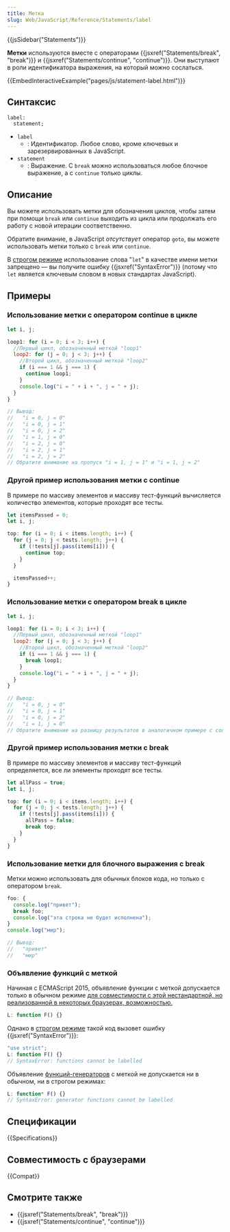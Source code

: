 ```yaml
---
title: Метка
slug: Web/JavaScript/Reference/Statements/label
---
```


{{jsSidebar("Statements")}}

**Метки** используются вместе с операторами {{jsxref("Statements/break", "break")}} и {{jsxref("Statements/continue", "continue")}}. Они выступают в роли идентификатора выражения, на который можно сослаться.

{{EmbedInteractiveExample("pages/js/statement-label.html")}}

## Синтаксис

```js-nolint
label:
  statement;
```

- `label`
  - : Идентификатор. Любое слово, кроме ключевых и зарезервированных в JavaScript.
- `statement`
  - : Выражение. С `break` можно использоваться любое блочное выражение, а с `continue` только циклы.

## Описание

Вы можете использовать метки для обозначения циклов, чтобы затем при помощи `break` или `continue` выходить из цикла или продолжать его работу с новой итерации соответственно.

Обратите внимание, в JavaScript _отсутствует_ оператор `goto`, вы можете использовать метки только с `break` или `continue`.

В [строгом режиме](/ru/docs/Web/JavaScript/Reference/Strict_mode) использование слова "`let`" в качестве имени метки запрещено — вы получите ошибку {{jsxref("SyntaxError")}} (потому что `let` является ключевым словом в новых стандартах JavaScript).

## Примеры

### Использование метки с оператором continue в цикле

```js
let i, j;

loop1: for (i = 0; i < 3; i++) {
  //Первый цикл, обозначенный меткой "loop1"
  loop2: for (j = 0; j < 3; j++) {
    //Второй цикл, обозначенный меткой "loop2"
    if (i === 1 && j === 1) {
      continue loop1;
    }
    console.log("i = " + i + ", j = " + j);
  }
}

// Вывод:
//   "i = 0, j = 0"
//   "i = 0, j = 1"
//   "i = 0, j = 2"
//   "i = 1, j = 0"
//   "i = 2, j = 0"
//   "i = 2, j = 1"
//   "i = 2, j = 2"
// Обратите внимание на пропуск "i = 1, j = 1" и "i = 1, j = 2"
```

### Другой пример использования метки с continue

В примере по массиву элементов и массиву тест-функций вычисляется количество элементов, которые проходят все тесты.

```js
let itemsPassed = 0;
let i, j;

top: for (i = 0; i < items.length; i++) {
  for (j = 0; j < tests.length; j++) {
    if (!tests[j].pass(items[i])) {
      continue top;
    }
  }

  itemsPassed++;
}
```

### Использование метки с оператором break в цикле

```js
let i, j;

loop1: for (i = 0; i < 3; i++) {
  //Первый цикл, обозначенный меткой "loop1"
  loop2: for (j = 0; j < 3; j++) {
    //Второй цикл, обозначенный меткой "loop2"
    if (i === 1 && j === 1) {
      break loop1;
    }
    console.log("i = " + i + ", j = " + j);
  }
}

// Вывод:
//   "i = 0, j = 0"
//   "i = 0, j = 1"
//   "i = 0, j = 2"
//   "i = 1, j = 0"
// Обратите внимание на разницу результатов в аналогичном примере с continue
```

### Другой пример использования метки с break

В примере по массиву элементов и массиву тест-функций определяется, все ли элементы проходят все тесты.

```js
let allPass = true;
let i, j;

top: for (i = 0; i < items.length; i++) {
  for (j = 0; j < tests.length; j++) {
    if (!tests[j].pass(items[i])) {
      allPass = false;
      break top;
    }
  }
}
```

### Использование метки для блочного выражения с break

Метки можно использовать для обычных блоков кода, но только с оператором `break`.

```js
foo: {
  console.log("привет");
  break foo;
  console.log("эта строка не будет исполнена");
}
console.log("мир");

// Вывод:
//   "привет"
//   "мир"
```

### Объявление функций с меткой

Начиная с ECMAScript 2015, объявление функции с меткой допускается только в обычном режиме [для совместимости с этой нестандартной, но реализованной в некоторых браузерах, возможностью.](https://www.ecma-international.org/ecma-262/6.0/#sec-labelled-function-declarations)

```js
L: function F() {}
```

Однако в [строгом режиме](/ru/docs/Web/JavaScript/Reference/Strict_mode) такой код вызовет ошибку {{jsxref("SyntaxError")}}:

```js
"use strict";
L: function F() {}
// SyntaxError: functions cannot be labelled
```

Объявление [функций-генераторов](/ru/docs/Web/JavaScript/Reference/Statements/function*) с меткой не допускается ни в обычном, ни в строгом режимах:

[](/ru/docs/Web/JavaScript/Reference/Statements/function*)

```js
L: function* F() {}
// SyntaxError: generator functions cannot be labelled
```

## Спецификации

{{Specifications}}

## Совместимость с браузерами

{{Compat}}

## Смотрите также

- {{jsxref("Statements/break", "break")}}
- {{jsxref("Statements/continue", "continue")}}
